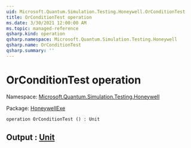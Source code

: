```yaml
---
uid: Microsoft.Quantum.Simulation.Testing.Honeywell.OrConditionTest
title: OrConditionTest operation
ms.date: 3/30/2021 12:00:00 AM
ms.topic: managed-reference
qsharp.kind: operation
qsharp.namespace: Microsoft.Quantum.Simulation.Testing.Honeywell
qsharp.name: OrConditionTest
qsharp.summary: ''
---
```


# OrConditionTest operation

Namespace: [Microsoft.Quantum.Simulation.Testing.Honeywell](xref:Microsoft.Quantum.Simulation.Testing.Honeywell)

Package: [HoneywellExe](https://nuget.org/packages/HoneywellExe)




```qsharp
operation OrConditionTest () : Unit
```


## Output : [Unit](xref:microsoft.quantum.lang-ref.unit)

